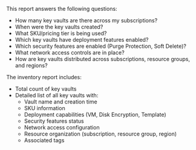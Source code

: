 This report answers the following questions:

- How many key vaults are there across my subscriptions?
- When were the key vaults created?
- What SKU/pricing tier is being used?
- Which key vaults have deployment features enabled?
- Which security features are enabled (Purge Protection, Soft Delete)?
- What network access controls are in place?
- How are key vaults distributed across subscriptions, resource groups, and regions?

The inventory report includes:

- Total count of key vaults
- Detailed list of all key vaults with:
  - Vault name and creation time
  - SKU information
  - Deployment capabilities (VM, Disk Encryption, Template)
  - Security features status
  - Network access configuration
  - Resource organization (subscription, resource group, region)
  - Associated tags 